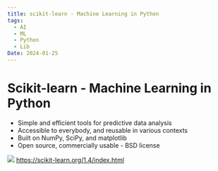 ```yaml
---
title: scikit-learn - Machine Learning in Python
tags:
  - AI
  - ML
  - Python
  - Lib
Date: 2024-01-25
---
```


# Scikit-learn - Machine Learning in Python
- Simple and efficient tools for predictive data analysis
- Accessible to everybody, and reusable in various contexts
- Built on NumPy, SciPy, and matplotlib
- Open source, commercially usable - BSD license


![](../_asset/2024-01-25_skikit_lern_image_1.png)
<https://scikit-learn.org/1.4/index.html>
